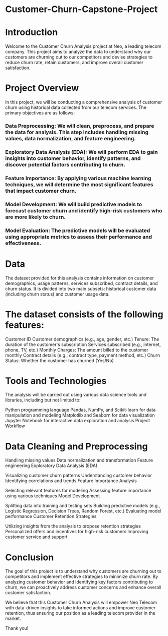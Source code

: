 # Customer-Churn-Capstone-Project
# Introduction
Welcome to the Customer Churn Analysis project at Neo, a leading telecom company. This project aims to analyze the data to understand why our customers are churning out to our competitors and devise strategies to reduce churn rate, retain customers, and improve overall customer satisfaction.

# Project Overview
In this project, we will be conducting a comprehensive analysis of customer churn using historical data collected from our telecom services. The primary objectives are as follows:

### Data Preprocessing: We will clean, preprocess, and prepare the data for analysis. This step includes handling missing values, data normalization, and feature engineering.

### Exploratory Data Analysis (EDA): We will perform EDA to gain insights into customer behavior, identify patterns, and discover potential factors contributing to churn.

### Feature Importance: By applying various machine learning techniques, we will determine the most significant features that impact customer churn.

### Model Development: We will build predictive models to forecast customer churn and identify high-risk customers who are more likely to churn.

### Model Evaluation: The predictive models will be evaluated using appropriate metrics to assess their performance and effectiveness.

# Data
The dataset provided for this analysis contains information on customer demographics, usage patterns, services subscribed, contract details, and churn status. It is divided into two main subsets: historical customer data (including churn status) and customer usage data.

# The dataset consists of the following features:

Customer ID
Customer demographics (e.g., age, gender, etc.)
Tenure: The duration of the customer's subscription
Services subscribed (e.g., internet, phone, TV, etc.)
Monthly Charges: The amount billed to the customer monthly
Contract details (e.g., contract type, payment method, etc.)
Churn Status: Whether the customer has churned (Yes/No)

# Tools and Technologies
The analysis will be carried out using various data science tools and libraries, including but not limited to:

Python programming language
Pandas, NumPy, and Scikit-learn for data manipulation and modeling
Matplotlib and Seaborn for data visualization
Jupyter Notebook for interactive data exploration and analysis
Project Workflow

# Data Cleaning and Preprocessing

Handling missing values
Data normalization and transformation
Feature engineering
Exploratory Data Analysis (EDA)

Visualizing customer churn patterns
Understanding customer behavior
Identifying correlations and trends
Feature Importance Analysis

Selecting relevant features for modeling
Assessing feature importance using various techniques
Model Development

Splitting data into training and testing sets
Building predictive models (e.g., Logistic Regression, Decision Trees, Random Forest, etc.)
Evaluating model performance
Customer Retention Strategies

Utilizing insights from the analysis to propose retention strategies
Personalized offers and incentives for high-risk customers
Improving customer service and support

# Conclusion
The goal of this project is to understand why customers are churning out to competitors and implement effective strategies to minimize churn rate. By analyzing customer behavior and identifying key factors contributing to churn, we can proactively address customer concerns and enhance overall customer satisfaction.

We believe that this Customer Churn Analysis will empower Neo Telecom with data-driven insights to take informed actions and improve customer retention, thus ensuring our position as a leading telecom provider in the market.

Thank you!
